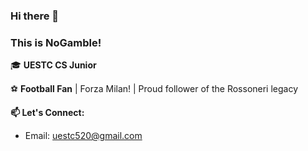 ### Hi there 👋 
### This is NoGamble!


🎓 **UESTC CS Junior** 


⚽ **Football Fan** | Forza Milan! | Proud follower of the Rossoneri legacy 


**📫 Let's Connect:**
- Email: uestc520@gmail.com



